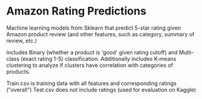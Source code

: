 # Amazon Rating Predictions
Machine learning models from Sklearn that predict 5-star rating given Amazon product review (and other features, such as category, summary of review, etc.)

Includes Binary (whether a product is 'good' given rating cutoff) and Multi-class (exact rating 1-5) classification. Additionally includes K-means clustering to analyze if clusters have correlation with categories of products.

Train.csv is training data with all features and corresponding ratings ("overall")
Test.csv does not include ratings (used for evaluation on Kaggle)
